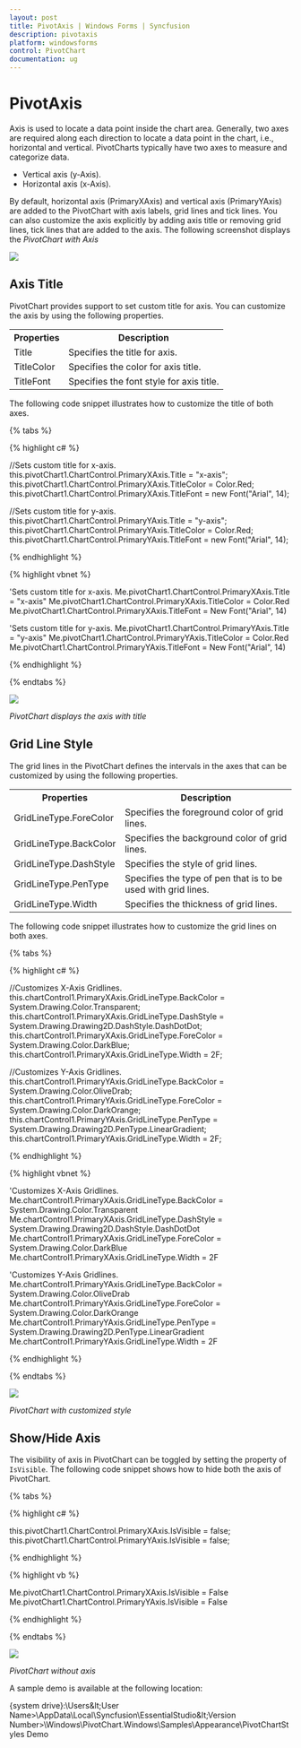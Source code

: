 ```yaml
---
layout: post
title: PivotAxis | Windows Forms | Syncfusion
description: pivotaxis
platform: windowsforms
control: PivotChart
documentation: ug
---
```


# PivotAxis

Axis is used to locate a data point inside the chart area. Generally, two axes are required along each direction to locate a data point in the chart, i.e., horizontal and vertical. PivotCharts typically have two axes to measure and categorize data.

* Vertical axis (y-Axis).
* Horizontal axis (x-Axis).

By default, horizontal axis (PrimaryXAxis) and vertical axis (PrimaryYAxis) are added to the PivotChart with axis labels, grid lines and tick lines. You can also customize the axis explicitly by adding axis title or removing grid lines, tick lines that are added to the axis. The following screenshot displays the _PivotChart with Axis_

![](PivotAxes_images/PivotAxes_image3.png)

## Axis Title

PivotChart provides support to set custom title for axis. You can customize the axis by using the following properties.

<table>
<tr>
<th>
Properties</th><th>
Description</th></tr>
<tr>
<td>
Title</td><td>
Specifies the title for axis.</td></tr>
<tr>
<td>
TitleColor</td><td>
Specifies the color for axis title.</td></tr>
<tr>
<td>
TitleFont</td><td>
Specifies the font style for axis title.</td></tr>
</table>

The following code snippet illustrates how to customize the title of both axes.

{% tabs %}

{% highlight c# %}

//Sets custom title for x-axis.
this.pivotChart1.ChartControl.PrimaryXAxis.Title = "x-axis";
this.pivotChart1.ChartControl.PrimaryXAxis.TitleColor = Color.Red;
this.pivotChart1.ChartControl.PrimaryXAxis.TitleFont = new Font("Arial", 14);

//Sets custom title for y-axis.
this.pivotChart1.ChartControl.PrimaryYAxis.Title = "y-axis";
this.pivotChart1.ChartControl.PrimaryYAxis.TitleColor = Color.Red;
this.pivotChart1.ChartControl.PrimaryYAxis.TitleFont = new Font("Arial", 14);

{% endhighlight %}

{% highlight vbnet %}

'Sets custom title for x-axis.
Me.pivotChart1.ChartControl.PrimaryXAxis.Title = "x-axis"
Me.pivotChart1.ChartControl.PrimaryXAxis.TitleColor = Color.Red
Me.pivotChart1.ChartControl.PrimaryXAxis.TitleFont = New Font("Arial", 14)

'Sets custom title for y-axis.
Me.pivotChart1.ChartControl.PrimaryYAxis.Title = "y-axis"
Me.pivotChart1.ChartControl.PrimaryYAxis.TitleColor = Color.Red
Me.pivotChart1.ChartControl.PrimaryYAxis.TitleFont = New Font("Arial", 14)

{% endhighlight %}

{% endtabs %}

![](PivotAxes_images/PivotAxes_image1.png)

_PivotChart displays the axis with title_

## Grid Line Style

The grid lines in the PivotChart defines the intervals in the axes that can be customized by using the following properties.

<table>
<tr>
<th>
Properties</th><th>
Description</th></tr>
<tr>
<td>
GridLineType.ForeColor</td><td>
Specifies the foreground color of grid lines.</td></tr>
<tr>
<td>
GridLineType.BackColor</td><td>
Specifies the background color of grid lines.</td></tr>
<tr>
<td>
GridLineType.DashStyle</td><td>
Specifies the style of grid lines.</td></tr>
<tr>
<td>
GridLineType.PenType</td><td>
Specifies the type of pen that is to be used with grid lines.</td></tr>
<tr>
<td>
GridLineType.Width</td><td>
Specifies the thickness of grid lines.</td></tr>
</table>

The following code snippet illustrates how to customize the grid lines on both axes.

{% tabs %}

{% highlight c# %}

//Customizes X-Axis Gridlines.
this.chartControl1.PrimaryXAxis.GridLineType.BackColor = System.Drawing.Color.Transparent;
this.chartControl1.PrimaryXAxis.GridLineType.DashStyle = System.Drawing.Drawing2D.DashStyle.DashDotDot;
this.chartControl1.PrimaryXAxis.GridLineType.ForeColor = System.Drawing.Color.DarkBlue;
this.chartControl1.PrimaryXAxis.GridLineType.Width = 2F;

//Customizes Y-Axis Gridlines.
this.chartControl1.PrimaryYAxis.GridLineType.BackColor = System.Drawing.Color.OliveDrab;
this.chartControl1.PrimaryYAxis.GridLineType.ForeColor = System.Drawing.Color.DarkOrange;
this.chartControl1.PrimaryYAxis.GridLineType.PenType = System.Drawing.Drawing2D.PenType.LinearGradient;
this.chartControl1.PrimaryYAxis.GridLineType.Width = 2F;

{% endhighlight %}

{% highlight vbnet %}

'Customizes X-Axis Gridlines.
Me.chartControl1.PrimaryXAxis.GridLineType.BackColor = System.Drawing.Color.Transparent
Me.chartControl1.PrimaryXAxis.GridLineType.DashStyle = System.Drawing.Drawing2D.DashStyle.DashDotDot
Me.chartControl1.PrimaryXAxis.GridLineType.ForeColor = System.Drawing.Color.DarkBlue
Me.chartControl1.PrimaryXAxis.GridLineType.Width = 2F

'Customizes Y-Axis Gridlines.
Me.chartControl1.PrimaryYAxis.GridLineType.BackColor = System.Drawing.Color.OliveDrab
Me.chartControl1.PrimaryYAxis.GridLineType.ForeColor = System.Drawing.Color.DarkOrange
Me.chartControl1.PrimaryYAxis.GridLineType.PenType = System.Drawing.Drawing2D.PenType.LinearGradient
Me.chartControl1.PrimaryYAxis.GridLineType.Width = 2F

{% endhighlight %}

{% endtabs %}

![](PivotAxes_images/PivotAxes_image2.png)

*PivotChart with customized style*

## Show/Hide Axis

The visibility of axis in PivotChart can be toggled by setting the property of `IsVisible`. The following code snippet shows how to hide both the axis of PivotChart.

{% tabs %}

{% highlight c# %}

this.pivotChart1.ChartControl.PrimaryXAxis.IsVisible = false;
this.pivotChart1.ChartControl.PrimaryYAxis.IsVisible = false;

{% endhighlight %}

{% highlight vb %}

Me.pivotChart1.ChartControl.PrimaryXAxis.IsVisible = False
Me.pivotChart1.ChartControl.PrimaryYAxis.IsVisible = False

{% endhighlight %}

{% endtabs %}

![](PivotAxes_images/PivotAxes_image4.png)

_PivotChart without axis_

A sample demo is available at the following location:

{system drive}:\Users\&lt;User Name&gt;\AppData\Local\Syncfusion\EssentialStudio\&lt;Version Number&gt;\Windows\PivotChart.Windows\Samples\Appearance\PivotChartStyles Demo